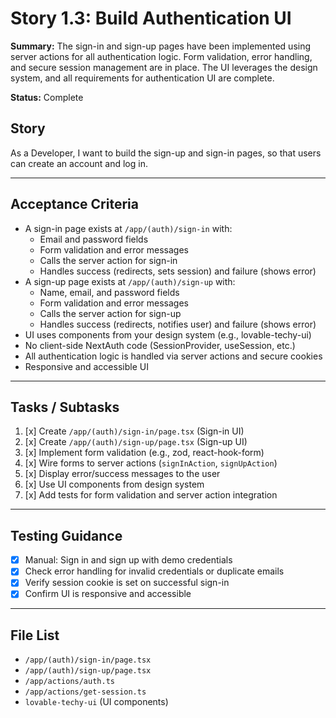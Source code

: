 # Story 1.3: Build Authentication UI

**Summary:**
The sign-in and sign-up pages have been implemented using server actions for all authentication logic. Form validation, error handling, and secure session management are in place. The UI leverages the design system, and all requirements for authentication UI are complete.

**Status:** Complete

## Story
As a Developer, I want to build the sign-up and sign-in pages, so that users can create an account and log in.

---

## Acceptance Criteria
- A sign-in page exists at `/app/(auth)/sign-in` with:
  - Email and password fields
  - Form validation and error messages
  - Calls the server action for sign-in
  - Handles success (redirects, sets session) and failure (shows error)
- A sign-up page exists at `/app/(auth)/sign-up` with:
  - Name, email, and password fields
  - Form validation and error messages
  - Calls the server action for sign-up
  - Handles success (redirects, notifies user) and failure (shows error)
- UI uses components from your design system (e.g., lovable-techy-ui)
- No client-side NextAuth code (SessionProvider, useSession, etc.)
- All authentication logic is handled via server actions and secure cookies
- Responsive and accessible UI

---

## Tasks / Subtasks
1. [x] Create `/app/(auth)/sign-in/page.tsx` (Sign-in UI)
2. [x] Create `/app/(auth)/sign-up/page.tsx` (Sign-up UI)
3. [x] Implement form validation (e.g., zod, react-hook-form)
4. [x] Wire forms to server actions (`signInAction`, `signUpAction`)
5. [x] Display error/success messages to the user
6. [x] Use UI components from design system
7. [x] Add tests for form validation and server action integration

---

## Testing Guidance
- [x] Manual: Sign in and sign up with demo credentials
- [x] Check error handling for invalid credentials or duplicate emails
- [x] Verify session cookie is set on successful sign-in
- [x] Confirm UI is responsive and accessible

---

## File List
- `/app/(auth)/sign-in/page.tsx`
- `/app/(auth)/sign-up/page.tsx`
- `/app/actions/auth.ts`
- `/app/actions/get-session.ts`
- `lovable-techy-ui` (UI components)
